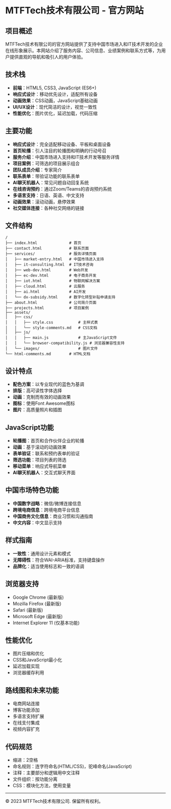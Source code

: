 # MTFTech技术有限公司 - 官方网站

## 项目概述
MTFTech技术有限公司的官方网站提供了支持中国市场进入和IT技术开发的企业在线形象展示。本网站介绍了服务内容、公司信息、业绩案例和联系方式等，为用户提供直观的导航和吸引人的用户体验。

## 技术栈
- **前端**：HTML5, CSS3, JavaScript (ES6+)
- **响应式设计**：移动优先设计，适配所有设备
- **动画效果**：CSS动画，JavaScript基础动画
- **UI/UX设计**：现代简洁的设计，视觉一致性
- **性能优化**：图片优化，延迟加载，代码压缩

## 主要功能
- **响应式设计**：完全适配移动设备、平板和桌面设备
- **首页轮播**：引人注目的轮播图和明确的行动号召
- **服务介绍**：中国市场进入支持和IT技术开发等服务详情
- **项目案例**：可筛选的项目展示组合
- **团队成员介绍**：专家简介
- **联系表单**：带验证功能的联系表单
- **AI聊天机器人**：常见问题自动回复系统
- **在线咨询预约**：通过Zoom/Teams的咨询预约系统
- **多语言支持**：日语、英语、中文支持
- **动画效果**：滚动动画，悬停效果
- **社交媒体连接**：各种社交网络的链接

## 文件结构
```
/
├── index.html              # 首页
├── contact.html            # 联系页面
├── services/               # 服务详情页面
│   ├── market-entry.html   # 中国市场进入支持
│   ├── it-consulting.html  # IT技术咨询
│   ├── web-dev.html        # Web开发
│   ├── ec-dev.html         # 电子商务开发
│   ├── iot.html            # 物联网解决方案
│   ├── cloud.html          # 云服务
│   ├── ai.html             # AI开发
│   └── dx-subsidy.html     # 数字化转型补贴申请支持
├── about.html              # 公司简介页面
├── projects.html           # 项目案例
├── assets/
│   ├── css/
│   │   ├── style.css           # 主样式表
│   │   └── style-comments.md   # CSS文档
│   ├── js/
│   │   ├── main.js             # 主JavaScript文件
│   │   └── browser-compatibility.js # 浏览器兼容性支持
│   └── images/                 # 图片文件
└── html-comments.md        # HTML文档
```

## 设计特点
- **配色方案**：以专业现代的蓝色为基调
- **排版**：高可读性字体选择
- **动画**：克制而有效的动画效果
- **图标**：使用Font Awesome图标
- **图片**：高质量照片和插图

## JavaScript功能
- **轮播图**：首页和合作伙伴企业的轮播
- **动画**：基于滚动的动画效果
- **表单验证**：联系和预约表单的验证
- **筛选功能**：项目列表的筛选
- **移动菜单**：响应式导航菜单
- **AI聊天机器人**：交互式聊天界面

## 中国市场特色功能
- **中国数字战略**：微信/微博连接信息
- **跨境电商信息**：跨境电商平台信息
- **中国商务文化信息**：商业习惯和沟通指南
- **中文内容**：中文显示支持

## 样式指南
- **一致性**：通用设计元素和模式
- **无障碍性**：符合WAI-ARIA标准，支持键盘操作
- **品牌化**：适当使用标志和一致的语调

## 浏览器支持
- Google Chrome (最新版)
- Mozilla Firefox (最新版)
- Safari (最新版)
- Microsoft Edge (最新版)
- Internet Explorer 11 (仅基本功能)

## 性能优化
- 图片压缩和优化
- CSS和JavaScript最小化
- 延迟加载实现
- 浏览器缓存利用

## 路线图和未来功能
- 电商网站连接
- 博客功能添加
- 多语言支持扩展
- 在线支付集成
- 视频内容扩充

## 代码规范
- 缩进：2空格
- 命名规则：连字符命名(HTML/CSS)，驼峰命名(JavaScript)
- 注释：主要部分和逻辑用中文注释
- 文件组织：按功能分离
- CSS：模块化方法，使用变量

---

© 2023 MTFTech技术有限公司. 保留所有权利。 